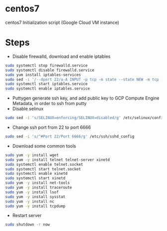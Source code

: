 # centos7
centos7 Initialization script (Google Cloud VM instance)

# Steps
* Disable firewalld, download and enable iptables
```bash
sudo systemctl stop firewalld.service
sudo systemctl disable firewalld.service 
sudo yum install iptables-services
sudo sed -i '/--dport 22/a-A INPUT -p tcp -m state --state NEW -m tcp --dport 6666 -j ACCEPT' /etc/sysconfig/iptables
sudo systemctl start iptables.service
sudo systemctl enable iptables.service
```
* Puttygen generate ssh key, and add public key to GCP Compute Engine Metadata, in order to ssh from putty
* Disable selinux
```bash
sudo sed -i 's/SELINUX=enforcing/SELINUX=disabled/g' /etc/selinux/config
```
* Change ssh port from 22 to port 6666
```bash
sudo sed -i 's/^#Port 22/Port 6666/g' /etc/ssh/sshd_config
```
* Download some common tools
```bash
sudo yum -y install wget
sudo yum -y install telnet telnet-server xinetd
sudo systemctl enable telnet.socket
sudo systemctl start telnet.socket
sudo systemctl enable xinetd
sudo systemctl start xinetd
sudo yum -y install net-tools
sudo yum -y install traceroute
sudo yum -y install lsof
sudo yum -y install sysstat
sudo yum -y install nc 
sudo yum -y install tcpdump
```
* Restart server
```bash
sudo shutdown -r now
```

